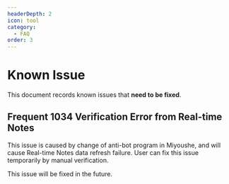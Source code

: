 ```yaml
---
headerDepth: 2
icon: tool
category:
  - FAQ
order: 3
---
```


# Known Issue

This document records known issues that **need to be fixed**.

## Frequent 1034 Verification Error from Real-time Notes

This issue is caused by change of anti-bot program in Miyoushe, and will cause Real-time Notes data refresh failure.
User can fix this issue temporarily by manual verification.

This issue will be fixed in the future.
